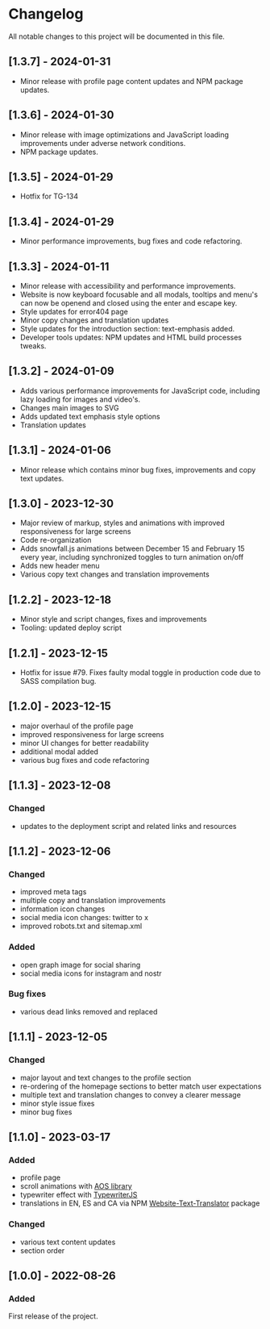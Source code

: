 # Changelog

All notable changes to this project will be documented in this file.

## [1.3.7] - 2024-01-31

- Minor release with profile page content updates and NPM package updates.

## [1.3.6] - 2024-01-30

- Minor release with image optimizations and JavaScript loading improvements under adverse network conditions.
- NPM package updates.

## [1.3.5] - 2024-01-29

- Hotfix for TG-134

## [1.3.4] - 2024-01-29

- Minor performance improvements, bug fixes and code refactoring.

## [1.3.3] - 2024-01-11

- Minor release with accessibility and performance improvements.
- Website is now keyboard focusable and all modals, tooltips and menu's can now be openend and closed using the enter and escape key.
- Style updates for error404 page
- Minor copy changes and translation updates
- Style updates for the introduction section: text-emphasis added.
- Developer tools updates: NPM updates and HTML build processes tweaks.

## [1.3.2] - 2024-01-09

- Adds various performance improvements for JavaScript code, including lazy loading for images and video's.
- Changes main images to SVG
- Adds updated text emphasis style options
- Translation updates

## [1.3.1] - 2024-01-06

- Minor release which contains minor bug fixes, improvements and copy text updates.

## [1.3.0] - 2023-12-30

- Major review of markup, styles and animations with improved responsiveness for large screens
- Code re-organization
- Adds snowfall.js animations between December 15 and February 15 every year, including synchronized toggles to turn animation on/off
- Adds new header menu
- Various copy text changes and translation improvements

## [1.2.2] - 2023-12-18

- Minor style and script changes, fixes and improvements
- Tooling: updated deploy script

## [1.2.1] - 2023-12-15

- Hotfix for issue #79. Fixes faulty modal toggle in production code due to SASS compilation bug.

## [1.2.0] - 2023-12-15

- major overhaul of the profile page
- improved responsiveness for large screens
- minor UI changes for better readability
- additional modal added
- various bug fixes and code refactoring

## [1.1.3] - 2023-12-08

### Changed

- updates to the deployment script and related links and resources

## [1.1.2] - 2023-12-06

### Changed

- improved meta tags
- multiple copy and translation improvements
- information icon changes
- social media icon changes: twitter to x
- improved robots.txt and sitemap.xml

### Added

- open graph image for social sharing
- social media icons for instagram and nostr

### Bug fixes

- various dead links removed and replaced

## [1.1.1] - 2023-12-05

### Changed

- major layout and text changes to the profile section
- re-ordering of the homepage sections to better match user expectations
- multiple text and translation changes to convey a clearer message
- minor style issue fixes
- minor bug fixes

## [1.1.0] - 2023-03-17

### Added

- profile page
- scroll animations with [AOS library](https://michalsnik.github.io/aos/)
- typewriter effect with [TypewriterJS](https://www.npmjs.com/package/typewriter-effect)
- translations in EN, ES and CA via NPM [Website-Text-Translator](https://www.npmjs.com/package/website-text-translator) package

### Changed

- various text content updates
- section order

## [1.0.0] - 2022-08-26

### Added

First release of the project.
